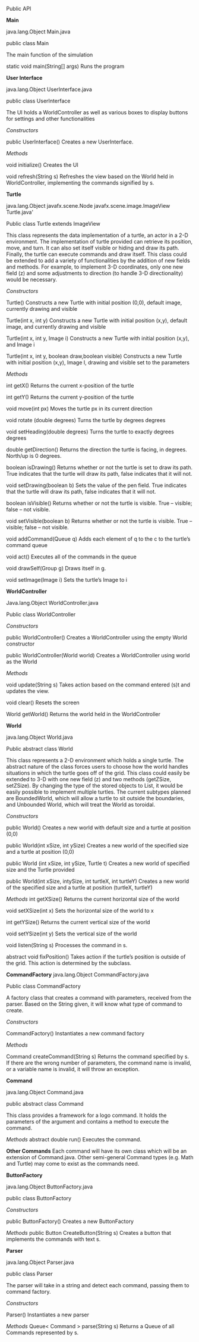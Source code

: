 Public API

**Main**

java.lang.Object
	Main.java
	
public class Main 

The main function of the simulation

static void main(String[] args)
Runs the program

**User Interface**

java.lang.Object
	UserInterface.java
	
public class UserInterface

The UI holds a WorldController as well as various boxes to display buttons for settings and other functionalities

*Constructors*

public UserInterface()
Creates a new UserInterface.

*Methods*

void initialize()
Creates the UI

void refresh(String s)
Refreshes the view based on the World held in WorldController, implementing the commands signified by s.

**Turtle**

java.lang.Object
	javafx.scene.Node
		javafx.scene.image.ImageView
			Turtle.java'
			
Public class Turtle extends ImageView

This class represents the data implementation of a turtle, an actor in a 2-D environment. The implementation of turtle provided can retrieve its position, move, and turn. It can also set itself visible or hiding and draw its path. Finally, the turtle can execute commands and draw itself. This class could be extended to add a variety of functionalities by the addition of new fields and methods. For example, to implement 3-D coordinates, only one new field (z) and some adjustments to direction (to handle 3-D directionality) would be necessary. 

*Constructors*

Turtle()
Constructs a new Turtle with initial position (0,0), default image, currently drawing and visible

Turtle(int x, int y)
Constructs a new Turtle with initial position (x,y), default image, and currently drawing and visible

Turtle(int x, int y, Image i)
Constructs a new Turtle with initial position (x,y), and Image i

Turtle(int x, int y, boolean draw,boolean visible)
Constructs a new Turtle with initial position (x,y), Image I, drawing and visible set to the parameters

*Methods* 

int getX()
Returns the current x-position of the turtle

int getY()
Returns the current y-position of the turtle

void move(int px)
Moves the turtle px in its current direction

void rotate (double degrees)
Turns the turtle by degrees degrees

void setHeading(double degrees)
Turns the turtle to exactly degrees degrees

double getDirection()
Returns the direction the turtle is facing, in degrees. North/up is 0 degrees.

boolean isDrawing() 
Returns whether or not the turtle is set to draw its path. True indicates that the turtle will draw its path, false indicates that it will not.

void setDrawing(boolean b)
Sets the value of the pen field. True indicates that the turtle will draw its path, false indicates that it will not.

boolean isVisible()
Returns whether or not the turtle is visible. True – visible; false – not visible.

void setVisible(boolean b)
Returns whether or not the turtle is visible. True – visible; false – not visible.

void addCommand(Queue<Command> q)
Adds each element of q to the c to the turtle’s command queue

void act()
Executes all of the commands in the queue

void drawSelf(Group g)
Draws itself in g.

void setImage(Image i)
Sets the turtle’s Image to i

**WorldController**

Java.lang.Object
	WorldController.java
	
Public class WorldController

*Constructors*

public WorldController()
Creates a WorldController using the empty World constructor 

public WorldController(World world)
Creates a WorldController using world as the World

*Methods*

void update(String s)
Takes action based on the command entered (s)t and updates the view.

void clear()
Resets the screen

World getWorld()
Returns the world held in the WorldController

**World**

java.lang.Object
	World.java
	
Public abstract class World

This class represents a 2-D environment which holds a single turtle. The abstract nature of the class forces users to choose how the world handles situations in which the turtle goes off of the grid. This class could easily be extended to 3-D with one new field (z) and two methods (getZSize, setZSize). By changing the type of the stored objects to List<Turtle>, it would be easily possible to implement multiple turtles. The current subtypes planned are BoundedWorld, which will allow a turtle to sit outside the boundaries, and Unbounded World, which will treat the World as toroidal.

*Constructors*

public World()
Creates a new world with default size and a turtle at position (0,0)

public World(int xSize, int ySize)
Creates a new world of the specified size and a turtle at position (0,0)

public World (int xSize, int ySize, Turtle t)
Creates a new world of specified size and the Turtle provided

public World(int xSize, intySize, int turtleX, int turtleY)
Creates a new world of the specified size and a turtle at position (turtleX, turtleY)

*Methods*
int getXSize()
Returns the current horizontal size of the world

void setXSize(int x)
Sets the horizontal size of the world to x

int getYSize() 
Returns the current vertical size of the world

void setYSize(int y)
Sets the vertical size of the world

void listen(String s)
Processes the command in s.

abstract void fixPosition()
Takes action if the turtle’s position is outside of the grid. This action is determined by the subclass.

**CommandFactory**
java.lang.Object
CommandFactory.java

Public class CommandFactory

A factory class that creates a command with parameters, received from the parser. Based on the String given, it will know what type of command to create.

*Constructors*

CommandFactory()
Instantiates a new command factory

*Methods*

Command createCommand(String s)
Returns the command specified by s. If there are the wrong number of parameters, the command name is invalid, or a variable name is invalid, it will throw an exception.

**Command**

java.lang.Object
Command.java

public abstract class Command

This class provides a framework for a logo command. It holds the parameters of the argument and contains a method to execute the command. 

*Methods*
abstract double run()
Executes the command.

**Other Commands**
Each command will have its own class which will be an extension of Command.java. Other semi-general Command types (e.g. Math and Turtle) may come to exist as the commands need.


**ButtonFactory**

java.lang.Object
	ButtonFactory.java
	
public class ButtonFactory

*Constructors*

public ButtonFactory()
Creates a new ButtonFactory

*Methods*
public Button CreateButton(String s)
Creates a button that implements the commands with text s.

**Parser**

java.lang.Object
Parser.java

public class Parser

The parser will take in a string and detect each command, passing them to command factory. 

*Constructors*

Parser()
Instantiates a new parser

*Methods*
Queue< Command > parse(String s)
Returns a Queue of all Commands represented by s. 

